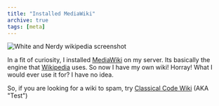 ```yaml
---
title: "Installed MediaWiki"
archive: true
tags: [meta]
---
```


![White and Nerdy wikipedia screenshot](/uploads/2007/11/white_nerdy_you_suck_cropped.jpg)

In a fit of curiosity, I installed
[MediaWiki](http://www.mediawiki.org/wiki/MediaWiki) on my server. Its
basically the engine that [Wikipedia](http://en.wikipedia.org/wiki/Main_Page)
uses. So now I have my own wiki! Horray! What I would ever use it for? I have
no idea.

So, if you are looking for a wiki to spam, try [Classical Code
Wiki](http://www.classicalcode.com/wiki/) (AKA "Test")
